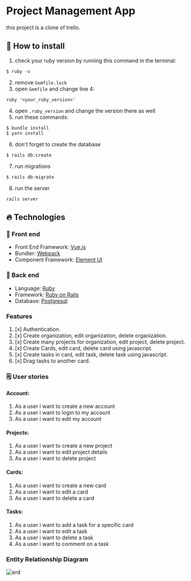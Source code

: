 # Project Management App

this project is a clone of trello.

## 🤔 How to install

1. check your ruby version by running this command in the terminal:

```
$ ruby -v
```

2. remove `Gemfile.lock`
3. open `Gemfile` and change line 4:

```
ruby '<your_ruby_version>'
```

4. open `.ruby_version` and change the version there as well
5. run these commands:

```
$ bundle install
$ yarn install
```

6. don't forget to create the database

```
$ rails db:create
```

7. run migrations

```
$ rails db:migrate
```

8. run the server

```
rails server
```

## 🔥 Technologies

### 🤩 Front end

- Front End Framework: [Vue.js](https://vuejs.org/)
- Bundler: [Webpack](https://webpack.js.org/)
- Component Framework: [Element UI](https://element.eleme.io/#/en-US)

### 💎 Back end

- Language: [Ruby](https://www.ruby-lang.org/en/)
- Framework: [Ruby on Rails](https://rubyonrails.org/)
- Database: [Postgresql](https://www.postgresql.org/)

### Features

1. [x] Authentication.
2. [x] Create organization, edit organization, delete organization.
3. [x] Create many projects for organization, edit project, delete project.
4. [x] Create Cards, edit card, delete card using javascript.
5. [x] Create tasks in card, edit task, delete task using javascript.
6. [x] Drag tasks to another card.

### 🗒️ User stories

#### Account:

1. As a user i want to create a new account
2. As a user i want to login to my account
3. As a user i want to edit my account

#### Projects:

1. As a user i want to create a new project
2. As a user i want to edit project details
3. As a user i want to delete project

#### Cards:

1. As a user i want to create a new card
2. As a user i want to edit a card
3. As a user i want to delete a card

#### Tasks:

1. As a user i want to add a task for a specific card
2. As a user i want to edit a task
3. As a user i want to delete a task
4. As a user i want to comment on a task

### Entity Relationship Diagram

![erd](https://i.imgur.com/hzcBfOJ.jpg)
